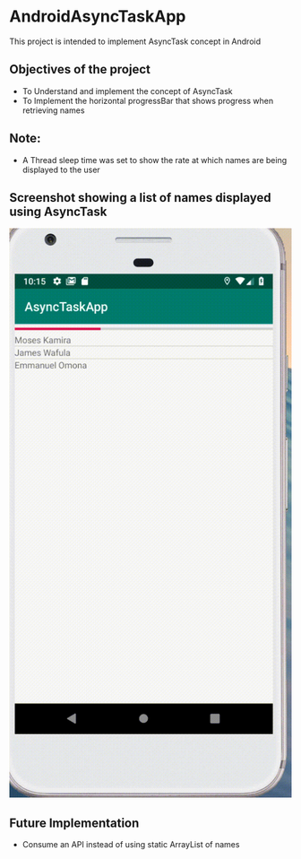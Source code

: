 # AndroidAsyncTaskApp
This project is intended to implement AsyncTask concept in Android

## Objectives of the project
- To Understand and implement the concept of AsyncTask
- To Implement the horizontal progressBar that shows progress when retrieving names

## Note: 
- A Thread sleep time was set to show the rate at which names are being displayed to the user

## Screenshot showing a list of names displayed using AsyncTask

![AsyncTask](/images/Async.gif)


## Future Implementation
- Consume an API instead of using static ArrayList of names

